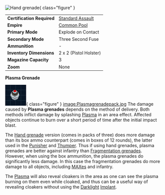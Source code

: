![
[Hand grenade](Hand_grenade.md)](../images/Plasma-Hand-grenade.jpg){
class="figure" }

|                            |                                                           |
| -------------------------- | --------------------------------------------------------- |
| **Certification Required** | [Standard Assault](../certifications/Standard_Assault.md) |
| **Empire**                 | [Common Pool](../terminology/Common_Pool.md)              |
| **Primary Mode**           | Explode on Contact                                        |
| **Secondary Mode**         | Three Second Fuse                                         |
| **Ammunition**             | \-                                                        |
| **Inventory Dimensions**   | 2 x 2 (Pistol Holster)                                    |
| **Magazine Capacity**      | 3                                                         |
| **Zoom**                   | None                                                      |

**Plasma Grenade**

![](../images/Plasma-Hand-grenade-Icon.jpg){ class="figure" }
[image:Plasmagrenadepack.jpg](../images/Plasmagrenadepack.jpg) The damage caused
by **Plasma grenades** depends on the method of delivery. Both methods inflict
damage by splashing [Plasma](Plasma.md) in an area effect. Affected objects
continue to burn over a short period of time after the initial impact blast.

The [Hand grenade](Hand_grenade.md) version (comes in packs of three) does more
damage than its box ammo counterpart (comes in boxes of 12 rounds), the latter
used in the [Punisher](Punisher.md) and [Thumper](Thumper.md). Thus if using
hand grenades, plasma grenades are better against infantry than
[Fragmentation grenades](Fragmentation_grenade.md). However, when using the box
ammunition, the plasma grenades do significantly less damage. In this case the
fragmentation grenades do more damage to all objects, including
[MAXes](../armor/Mechanized_Assault_Exo-Suit.md) and infantry.

The [Plasma](Plasma.md) will also reveal cloakers in the area as one can see the
plasma burning on them even while cloaked, and thus can be a useful way of
revealing cloakers without using the [Darklight](../implants/Darklight.md)
[Implant](../implants/Implants.md).
